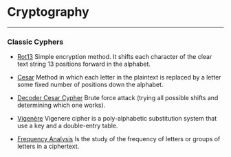# Cryptography
___

### Classic Cyphers
* [Rot13](https://github.com/gabiliberato/Crypto/blob/main/rot13.py) 
Simple encryption method. It shifts each character of the clear text string 13 positions forward in the alphabet.

* [Cesar](https://github.com/gabiliberato/Crypto/blob/main/cesar.py) 
Method in which each letter in the plaintext is replaced by a letter some fixed number of positions down the alphabet. 

* [Decoder Cesar Cypher](https://github.com/gabiliberato/Crypto/blob/main/brute-cesar.py)
Brute force attack (trying all possible shifts and determining which one works). 

* [Vigenère](https://github.com/gabiliberato/Crypto/blob/main/vigenere.py)
Vigenere cipher is a poly-alphabetic substitution system that use a key and a double-entry table.

* [Frequency Analysis](https://github.com/gabiliberato/Crypto/blob/main/freq-analysis.py)
Is the study of the frequency of letters or groups of letters in a ciphertext.


